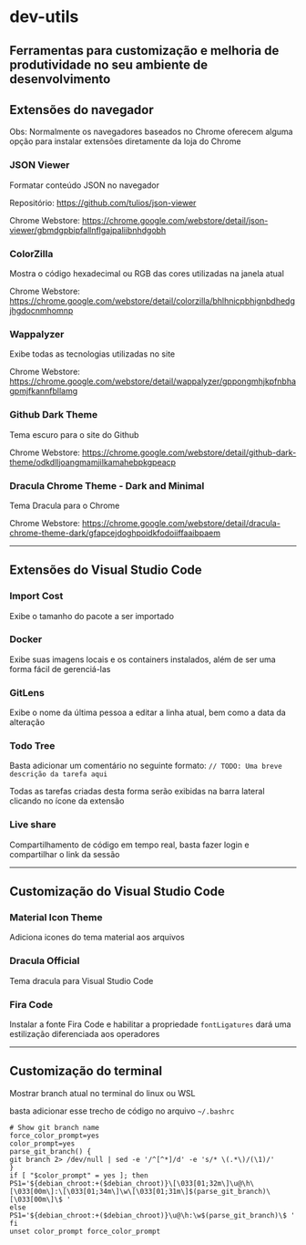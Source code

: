 # dev-utils

## Ferramentas para customização e melhoria de produtividade no seu ambiente de desenvolvimento

## Extensões do navegador

Obs: Normalmente os navegadores baseados no Chrome oferecem alguma opção para instalar extensões diretamente da loja do Chrome

### JSON Viewer

Formatar conteúdo JSON no navegador

Repositório: https://github.com/tulios/json-viewer

Chrome Webstore: https://chrome.google.com/webstore/detail/json-viewer/gbmdgpbipfallnflgajpaliibnhdgobh

### ColorZilla

Mostra o código hexadecimal ou RGB das cores utilizadas na janela atual

Chrome Webstore: https://chrome.google.com/webstore/detail/colorzilla/bhlhnicpbhignbdhedgjhgdocnmhomnp

### Wappalyzer

Exibe todas as tecnologias utilizadas no site

Chrome Webstore: https://chrome.google.com/webstore/detail/wappalyzer/gppongmhjkpfnbhagpmjfkannfbllamg

### Github Dark Theme

Tema escuro para o site do Github

Chrome Webstore: https://chrome.google.com/webstore/detail/github-dark-theme/odkdlljoangmamjilkamahebpkgpeacp

### Dracula Chrome Theme - Dark and Minimal

Tema Dracula para o Chrome

Chrome Webstore: https://chrome.google.com/webstore/detail/dracula-chrome-theme-dark/gfapcejdoghpoidkfodoiiffaaibpaem

---

## Extensões do Visual Studio Code

### Import Cost

Exibe o tamanho do pacote a ser importado

### Docker

Exibe suas imagens locais e os containers instalados, além de ser uma forma fácil de gerenciá-las

### GitLens

Exibe o nome da última pessoa a editar a linha atual, bem como a data da alteração

### Todo Tree

Basta adicionar um comentário no seguinte formato: `// TODO: Uma breve descrição da tarefa aqui`

Todas as tarefas criadas desta forma serão exibidas na barra lateral clicando no ícone da extensão

### Live share

Compartilhamento de código em tempo real, basta fazer login e compartilhar o link da sessão

---

## Customização do Visual Studio Code

### Material Icon Theme

Adiciona icones do tema material aos arquivos

### Dracula Official

Tema dracula para Visual Studio Code

### Fira Code

Instalar a fonte Fira Code e habilitar a propriedade `fontLigatures` dará uma estilização diferenciada aos operadores

---

## Customização do terminal

Mostrar branch atual no terminal do linux ou WSL

basta adicionar esse trecho de código no arquivo `~/.bashrc`

```shell
# Show git branch name
force_color_prompt=yes
color_prompt=yes
parse_git_branch() {
git branch 2> /dev/null | sed -e '/^[^*]/d' -e 's/* \(.*\)/(\1)/'
}
if [ "$color_prompt" = yes ]; then
PS1='${debian_chroot:+($debian_chroot)}\[\033[01;32m\]\u@\h\[\033[00m\]:\[\033[01;34m\]\w\[\033[01;31m\]$(parse_git_branch)\[\033[00m\]\$ '
else
PS1='${debian_chroot:+($debian_chroot)}\u@\h:\w$(parse_git_branch)\$ '
fi
unset color_prompt force_color_prompt
```
